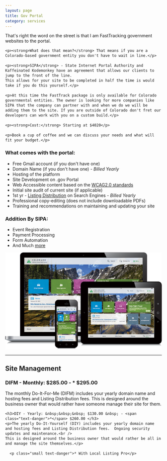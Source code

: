 ```yaml
---
layout: page
title: Gov Portal
category: services
---
```

<div class="row">
  <div class="col-sm-12">
    <p>That's right the word on the street is that I am FastTracking government websites to the portal.</p>

    <p><strong>What does that mean?</strong> That means if you are a Colorado-based government entity you don't have to wait in line.</p>

    <p><strong>SIPA</strong> - State Internet Portal Authority and Kaffeinated Kodemonkey have an agreement that allows our clients to jump to the front of the line.
    This allows for your site to be completed in half the time is would take if you do this yourself.</p>

    <p>At this time the FastTrack package is only available for Colorado governmental entities. The owner is looking for more companies like SIPA that the company can partner with and when we do we will be adding them to the site. If you are outside of Colorado don't fret our developers can work with you on a custom build.</p>

    <p><strong>Cost:</strong> Starting at $4020</p>

    <p>Book a cup of coffee and we can discuss your needs and what will fit your budget.</p>
  </div>

</div>

<div class="row">
  <div class="col-sm-6">
    <h3>What comes with the portal:</h3>
    <ul>
      <li>Free Gmail account (if you don't have one)</li>
      <li>Domain Name (if you don't have one) - <em>Billed Yearly</em></li>
      <li>Hosting of the platform</li>
      <li>Site Development on .gov Portal</li>
      <li>Web Accessible content based on the <a href="https://www.w3.org/TR/WCAG20/" target="blank" title="WCAG2.0">WCAG2.0 standards</a></li>
      <li>Initial site audit of current site (if applicable)</li>
      <li>1st yr - <a href="{{baseurl}}/local_seo" title="Listing Distribution">Listing Distribution</a> on Search Engines - <em>Billed Yearly</em></li>
      <li>Professional copy-editing (does not include downloadable PDFs)</li>      
      <li>Training and recommendations on maintaining and updating your site</li>
    </ul>
  </div>
  <div class="col-sm-3">
    <h3>Addition By SIPA:</h3>
    <ul>
      <li>Event Registration</li>
      <li>Payment Processing</li>
      <li>Form Automation</li>
      <li>And Much <a href="https://www.colorado.gov/pacific/sipa/sipa-services" target="blank">more</a></li>
    </ul>
  </div>
  <div class="col-sm-3">
      <img src="img/portfolio/CoGov-responsiveScreens-transparent.png" class="img-responsive" alt="Gov Portal">
  </div>
</div>

<hr/>

<div class="row">
  <div class="col-sm-12">
    <h2>Site Management</h2>
    <h3>DIFM - Monthly: $285.00 - <span class="text-danger">*</span> $295.00 </h3>
    <p>The monthly Do-It-For-Me (DIFM) includes your yearly domain name and hosting fees and Listing Distribution fees.
    This is designed around the business owner that would rather have someone manage their site for them.</p>

    <h3>DIY - Yearly: &nbsp;&nbsp;&nbsp; $130.00 &nbsp; - <span class="text-danger">*</span> $260.00 </h3>
    <p>The yearly Do-It-Yourself (DIY) includes your yearly domain name and hosting fees and Listing Distribution fees.  Ongoing security updates and maintenance.<br />
    This is designed around the business owner that would rather be all in and manage the site themselves.</p>

      <p class="small text-danger">* With Local Listing Pro</p>
  </div>
</div>

&nbsp;
